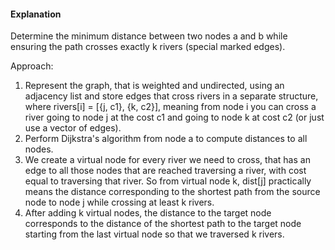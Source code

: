 #### Explanation
Determine the minimum distance between two nodes a and b while ensuring the path crosses exactly k rivers (special marked edges).  

Approach:
1. Represent the graph, that is weighted and undirected, using an adjacency list and store edges that cross rivers in a separate structure, where rivers[i] = [{j, c1}, {k, c2}], meaning from node i you can cross a river going to node j at the cost c1 and going to node k at cost c2 (or just use a vector of edges).
2. Perform Dijkstra's algorithm from node a to compute distances to all nodes.
3. We create a virtual node for every river we need to cross, that has an edge to all those nodes that are reached traversing a river, with cost equal to traversing that river.
So from virtual node k, dist[j] practically means the distance corresponding to the shortest path from the source node to node j while crossing at least k rivers.
4. After adding k virtual nodes, the distance to the target node corresponds to the distance of the shortest path to the target node starting from the last virtual node so that we traversed k rivers.